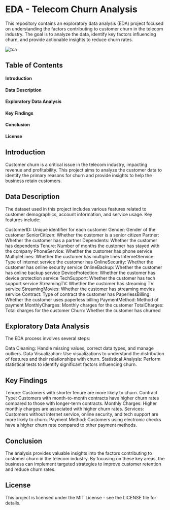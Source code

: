 # EDA - Telecom Churn Analysis

This repository contains an exploratory data analysis (EDA) project focused on understanding the factors contributing to customer churn in the telecom industry. The goal is to analyze the data, identify key factors influencing churn, and provide actionable insights to reduce churn rates.

![tca](https://user-images.githubusercontent.com/85934803/123735948-cd512d80-d8bd-11eb-9da9-ed7ef91d1e8f.jpeg)

## Table of Contents
#### Introduction
#### Data Description
#### Exploratory Data Analysis
#### Key Findings
#### Conclusion
#### License

## Introduction
Customer churn is a critical issue in the telecom industry, impacting revenue and profitability. This project aims to analyze the customer data to identify the primary reasons for churn and provide insights to help the business retain customers.

## Data Description
The dataset used in this project includes various features related to customer demographics, account information, and service usage. Key features include:

CustomerID: Unique identifier for each customer
Gender: Gender of the customer
SeniorCitizen: Whether the customer is a senior citizen
Partner: Whether the customer has a partner
Dependents: Whether the customer has dependents
Tenure: Number of months the customer has stayed with the company
PhoneService: Whether the customer has phone service
MultipleLines: Whether the customer has multiple lines
InternetService: Type of internet service the customer has
OnlineSecurity: Whether the customer has online security service
OnlineBackup: Whether the customer has online backup service
DeviceProtection: Whether the customer has device protection service
TechSupport: Whether the customer has tech support service
StreamingTV: Whether the customer has streaming TV service
StreamingMovies: Whether the customer has streaming movies service
Contract: Type of contract the customer has
PaperlessBilling: Whether the customer uses paperless billing
PaymentMethod: Method of payment
MonthlyCharges: Monthly charges for the customer
TotalCharges: Total charges for the customer
Churn: Whether the customer has churned

## Exploratory Data Analysis
The EDA process involves several steps:

Data Cleaning: Handle missing values, correct data types, and manage outliers.
Data Visualization: Use visualizations to understand the distribution of features and their relationships with churn.
Statistical Analysis: Perform statistical tests to identify significant factors influencing churn.

## Key Findings
Tenure: Customers with shorter tenure are more likely to churn.
Contract Type: Customers with month-to-month contracts have higher churn rates compared to those with longer-term contracts.
Monthly Charges: Higher monthly charges are associated with higher churn rates.
Services: Customers without internet service, online security, and tech support are more likely to churn.
Payment Method: Customers using electronic checks have a higher churn rate compared to other payment methods.
## Conclusion
The analysis provides valuable insights into the factors contributing to customer churn in the telecom industry. By focusing on these key areas, the business can implement targeted strategies to improve customer retention and reduce churn rates.

## License
This project is licensed under the MIT License - see the LICENSE file for details.


